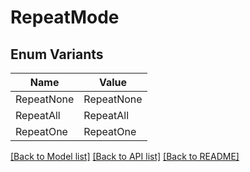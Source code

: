 # RepeatMode

## Enum Variants

| Name | Value |
|---- | -----|
| RepeatNone | RepeatNone |
| RepeatAll | RepeatAll |
| RepeatOne | RepeatOne |


[[Back to Model list]](../README.md#documentation-for-models) [[Back to API list]](../README.md#documentation-for-api-endpoints) [[Back to README]](../README.md)


